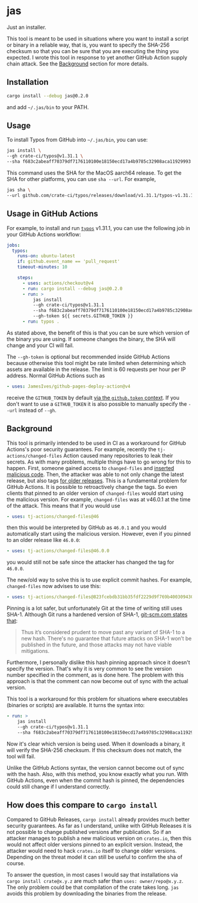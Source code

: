 # jas

Just an installer.

This tool is meant to be used in situations where you want to install a script or binary in a reliable way, that is, you want to specify the SHA-256 checksum so that you can be sure that you are executing the thing you expected.
I wrote this tool in response to yet another GitHub Action supply chain attack.
See the [Background](#background) section for more details.

## Installation

```bash
cargo install --debug jas@0.2.0
```

and add `~/.jas/bin` to your PATH.

## Usage

To install Typos from GitHub into `~/.jas/bin`, you can use:

```bash
jas install \
--gh crate-ci/typos@v1.31.1 \
--sha f683c2abeaff70379df7176110100e18150ecd17a4b9785c32908aca11929993
```

This command uses the SHA for the MacOS aarch64 release.
To get the SHA for other platforms, you can use `sha --url`.
For example,

```bash
jas sha \
--url github.com/crate-ci/typos/releases/download/v1.31.1/typos-v1.31.1-x86_64-unknown-linux-musl.tar.gz
```

## Usage in GitHub Actions

For example, to install and run [`typos`](https://github.com/crate-ci/typos) v1.31.1, you can use the following job in your GitHub Actions workflow:

```yaml
jobs:
  typos:
    runs-on: ubuntu-latest
    if: github.event_name == 'pull_request'
    timeout-minutes: 10

    steps:
      - uses: actions/checkout@v4
      - run: cargo install --debug jas@0.2.0
      - run: >
          jas install
          --gh crate-ci/typos@v1.31.1
          --sha f683c2abeaff70379df7176110100e18150ecd17a4b9785c32908aca11929993
          --gh-token ${{ secrets.GITHUB_TOKEN }}
      - run: typos .
```

As stated above, the benefit of this is that you can be sure which version of the binary you are using.
If someone changes the binary, the SHA will change and your CI will fail.

The `--gh-token` is optional but recommended inside GitHub Actions because otherwise this tool might be rate limited when determining which assets are available in the release.
The limit is 60 requests per hour per IP address.
Normal GitHub Actions such as 
```yml
- uses: JamesIves/github-pages-deploy-action@v4
```

receive the `GITHUB_TOKEN` by default [via the `github.token` context](https://docs.github.com/en/actions/security-for-github-actions/security-guides/automatic-token-authentication).
If you don't want to use a `GITHUB_TOKEN` it is also possible to manually specify the `--url` instead of `--gh`.

## Background

This tool is primarily intended to be used in CI as a workaround for GitHub Actions's poor security guarantees.
For example, recently the `tj-actions/changed-files` Action caused many repositories to leak their secrets.
As with many problems, multiple things have to go wrong for this to happen.
First, someone gained access to `changed-files` and [inserted malicious code](https://github.com/tj-actions/changed-files/issues/2464#issuecomment-2727020537).
Then, the attacker was able to not only change the latest release, but also tags [for older releases](https://github.com/tj-actions/changed-files/issues/2463).
This is a fundamental problem for GitHub Actions.
It is possible to retroactively change the tags.
So even clients that pinned to an older version of `changed-files` would start using the malicious version.
For example, `changed-files` was at v46.0.1 at the time of the attack.
This means that if you would use

```yml
- uses: tj-actions/changed-files@46
```

then this would be interpreted by GitHub as `46.0.1` and you would automatically start using the malicious version.
However, even if you pinned to an older release like `46.0.0`:

```yml
- uses: tj-actions/changed-files@46.0.0
```

you would still not be safe since the attacker has changed the tag for `46.0.0`.

The new/old way to solve this is to use explicit commit hashes.
For example, `changed-files` now advises to use this:

```yml
- uses: tj-actions/changed-files@823fcebdb31bb35fdf2229d9f769b400309430d0 # v46
```

Pinning is a lot safer, but unfortunately Git at the time of writing still uses SHA-1. Although Git runs a hardened version of SHA-1, [git-scm.com states that](https://git-scm.com/docs/hash-function-transition):

> Thus it’s considered prudent to move past any variant of SHA-1 to a new hash.
> There's no guarantee that future attacks on SHA-1 won’t be published in the future, and those attacks may not have viable mitigations.

Furthermore, I personally dislike this hash pinning approach since it doesn't specify the version. 
That's why it is very common to see the version number specified in the comment, as is done here.
The problem with this approach is that the comment can now become out of sync with the actual version.

This tool is a workaround for this problem for situations where executables (binaries or scripts) are available.
It turns the syntax into:

```yml
- run: >
    jas install
    --gh crate-ci/typos@v1.31.1
    --sha f683c2abeaff70379df7176110100e18150ecd17a4b9785c32908aca11929993
```

Now it's clear which version is being used.
When it downloads a binary, it will verify the SHA-256 checksum.
If this checksum does not match, the tool will fail.

Unlike the GitHub Actions syntax, the version cannot become out of sync with the hash.
Also, with this method, you know exactly what you run.
With GitHub Actions, even when the commit hash is pinned, the dependencies could still change if I understand correctly.

## How does this compare to `cargo install`

Compared to GitHub Releases, `cargo install` already provides much better security guarantees.
As far as I understand, unlike with GitHub Releases it is not possible to change published versions after publication.
So if an attacker manages to publish a new malicious version on `crates.io`, then this would not affect older versions pinned to an explicit version.
Instead, the attacker would need to hack `crates.io` itself to change older versions.
Depending on the threat model it can still be useful to confirm the sha of course.

To answer the question, in most cases I would say that installations via `cargo install crate@x.y.z` are much safer than `uses: owner/repo@x.y.z`.
The only problem could be that compilation of the crate takes long.
`jas` avoids this problem by downloading the binaries from the release.
